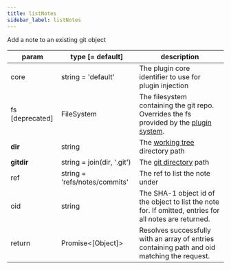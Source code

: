```yaml
---
title: listNotes
sidebar_label: listNotes
---
```


Add a note to an existing git object

| param           | type [= default]           | description                                                                                               |
| --------------- | -------------------------- | --------------------------------------------------------------------------------------------------------- |
| core            | string = 'default'         | The plugin core identifier to use for plugin injection                                                    |
| fs [deprecated] | FileSystem                 | The filesystem containing the git repo. Overrides the fs provided by the [plugin system](./plugin_fs.md). |
| **dir**         | string                     | The [working tree](dir-vs-gitdir.md) directory path                                                       |
| **gitdir**      | string = join(dir, '.git') | The [git directory](dir-vs-gitdir.md) path                                                                |
| ref             | string = 'refs/notes/commits' | The ref to list the note under                                                                         |
| oid             | string                     | The SHA-1 object id of the object to list the note for. If omitted, entries for all notes are returned. |
| return          | Promise\<[Object]\>        | Resolves successfully with an array of entries containing path and oid matching the request.              |


<script>
(function rewriteEditLink() {
  const el = document.querySelector('a.edit-page-link.button');
  if (el) {
    el.href = 'https://github.com/isomorphic-git/isomorphic-git/edit/master/src/commands/listNotes.js';
  }
})();
</script>